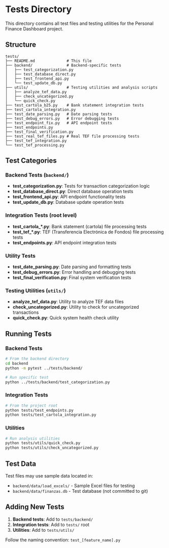 # Tests Directory

This directory contains all test files and testing utilities for the Personal Finance Dashboard project.

## Structure

```
tests/
├── README.md              # This file
├── backend/               # Backend-specific tests
│   ├── test_categorization.py
│   ├── test_database_direct.py
│   ├── test_frontend_api.py
│   └── test_update_db.py
├── utils/                 # Testing utilities and analysis scripts
│   ├── analyze_tef_data.py
│   ├── check_uncategorized.py
│   └── quick_check.py
├── test_cartola_b25.py    # Bank statement integration tests
├── test_cartola_integration.py
├── test_date_parsing.py   # Date parsing tests
├── test_debug_errors.py   # Error debugging tests
├── test_endpoint_fix.py   # API endpoint tests
├── test_endpoints.py
├── test_final_verification.py
├── test_real_tef_files.py # Real TEF file processing tests
├── test_tef_integration.py
└── test_tef_processing.py
```

## Test Categories

### Backend Tests (`backend/`)
- **test_categorization.py**: Tests for transaction categorization logic
- **test_database_direct.py**: Direct database operation tests
- **test_frontend_api.py**: API endpoint functionality tests
- **test_update_db.py**: Database update operation tests

### Integration Tests (root level)
- **test_cartola_*.py**: Bank statement (cartola) file processing tests
- **test_tef_*.py**: TEF (Transferencia Electrónica de Fondos) file processing tests
- **test_endpoints.py**: API endpoint integration tests

### Utility Tests
- **test_date_parsing.py**: Date parsing and formatting tests
- **test_debug_errors.py**: Error handling and debugging tests
- **test_final_verification.py**: Final system verification tests

### Testing Utilities (`utils/`)
- **analyze_tef_data.py**: Utility to analyze TEF data files
- **check_uncategorized.py**: Utility to check for uncategorized transactions
- **quick_check.py**: Quick system health check utility

## Running Tests

### Backend Tests
```bash
# From the backend directory
cd backend
python -m pytest ../tests/backend/

# Run specific test
python ../tests/backend/test_categorization.py
```

### Integration Tests
```bash
# From the project root
python tests/test_endpoints.py
python tests/test_cartola_integration.py
```

### Utilities
```bash
# Run analysis utilities
python tests/utils/quick_check.py
python tests/utils/check_uncategorized.py
```

## Test Data

Test files may use sample data located in:
- `backend/data/load_excels/` - Sample Excel files for testing
- `backend/data/finanzas.db` - Test database (not committed to git)

## Adding New Tests

1. **Backend tests**: Add to `tests/backend/`
2. **Integration tests**: Add to `tests/` root
3. **Utilities**: Add to `tests/utils/`

Follow the naming convention: `test_[feature_name].py`

